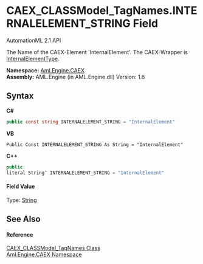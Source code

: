 # CAEX_CLASSModel_TagNames.INTERNALELEMENT_STRING Field
AutomationML 2.1 API 

The Name of the CAEX-Element 'InternalElement'. The CAEX-Wrapper is <a href="T_Aml_Engine_CAEX_InternalElementType">InternalElementType</a>.

**Namespace:**&nbsp;<a href="N_Aml_Engine_CAEX">Aml.Engine.CAEX</a><br />**Assembly:**&nbsp;AML.Engine (in AML.Engine.dll) Version: 1.6

## Syntax

**C#**<br />
``` C#
public const string INTERNALELEMENT_STRING = "InternalElement"
```

**VB**<br />
``` VB
Public Const INTERNALELEMENT_STRING As String = "InternalElement"
```

**C++**<br />
``` C++
public:
literal String^ INTERNALELEMENT_STRING = "InternalElement"
```


#### Field Value
Type: <a href="https://docs.microsoft.com/dotnet/api/system.string" target="_parent" rel="noopener noreferrer">String</a>

## See Also


#### Reference
<a href="T_Aml_Engine_CAEX_CAEX_CLASSModel_TagNames">CAEX_CLASSModel_TagNames Class</a><br /><a href="N_Aml_Engine_CAEX">Aml.Engine.CAEX Namespace</a><br />